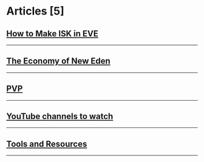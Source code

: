 # Articles [5]

## [How to Make ISK in EVE](/articles/isk_making_101.md)

---------

## [The Economy of New Eden](/articles/economy_of_new_eden.md)

---------

## [PVP](/articles/pvp_101.md)

---------

## [YouTube channels to watch](/articles/youtube.md)

---------

## [Tools and Resources](/articles/tools.md)

---------

